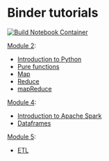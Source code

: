 # Binder tutorials

[![Build Notebook Container](https://github.com/BigDataWUR/BigDataMOOC/actions/workflows/binder.yml/badge.svg?event=push)](https://github.com/BigDataWUR/BigDataMOOC/actions/workflows/binder.yml)

[Module 2](https://mybinder.org/v2/gh/BigDataWUR/BigDataMOOC/main?filepath=notebooks/module%202):  
* [Introduction to Python](https://mybinder.org/v2/gh/BigDataWUR/BigDataMOOC/main?filepath=notebooks/module%202/Introduction%20to%20Python.ipynb)  
* [Pure functions](https://mybinder.org/v2/gh/BigDataWUR/BigDataMOOC/main?filepath=notebooks/module%202/pure%20functions.ipynb)
* [Map](https://mybinder.org/v2/gh/BigDataWUR/BigDataMOOC/main?filepath=notebooks/module%202/map.ipynb)  
* [Reduce](https://mybinder.org/v2/gh/BigDataWUR/BigDataMOOC/main?filepath=notebooks/module%202/reduce.ipynb) 
* [mapReduce](https://mybinder.org/v2/gh/BigDataWUR/BigDataMOOC/main?filepath=notebooks/module%202/map_reduce.ipynb)  

[Module 4](https://mybinder.org/v2/gh/BigDataWUR/BigDataMOOC/main?filepath=notebooks/module%203):  
* [Introduction to Apache Spark](https://mybinder.org/v2/gh/BigDataWUR/BigDataMOOC/main?filepath=notebooks/module%204/Introduction%20to%20Apache%20Spark.ipynb)  
* [Dataframes](https://mybinder.org/v2/gh/BigDataWUR/BigDataMOOC/main?filepath=notebooks/module%204/Dataframes.ipynb)  

[Module 5](https://mybinder.org/v2/gh/BigDataWUR/BigDataMOOC/main?filepath=notebooks/module%205):
* [ETL](https://mybinder.org/v2/gh/BigDataWUR/BigDataMOOC/main?filepath=notebooks/module%204/ETL.ipynb)  
